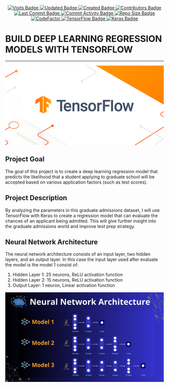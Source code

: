 <p align="center">
  <a href="#">
    <img src="https://badges.pufler.dev/visits/stefansphtr/Deep-Learning-Regression-with-Admissions-Data" alt="Visits Badge">
    <img src="https://badges.pufler.dev/updated/stefansphtr/Deep-Learning-Regression-with-Admissions-Data" alt="Updated Badge">
    <img src="https://badges.pufler.dev/created/stefansphtr/Deep-Learning-Regression-with-Admissions-Data" alt="Created Badge">
    <img src="https://img.shields.io/github/contributors/stefansphtr/Deep-Learning-Regression-with-Admissions-Data" alt="Contributors Badge">
    <img src="https://img.shields.io/github/last-commit/stefansphtr/Deep-Learning-Regression-with-Admissions-Data" alt="Last Commit Badge">
    <img src="https://img.shields.io/github/commit-activity/m/stefansphtr/Deep-Learning-Regression-with-Admissions-Data" alt="Commit Activity Badge">
    <img src="https://img.shields.io/github/repo-size/stefansphtr/Deep-Learning-Regression-with-Admissions-Data" alt="Repo Size Badge">
    <img src="https://www.codefactor.io/repository/github/stefansphtr/Deep-Learning-Regression-with-Admissions-Data/badge" alt="CodeFactor" />
    <img src="https://img.shields.io/badge/TensorFlow-2.16.1-FF6F00?logo=tensorflow" alt="TensorFlow Badge">
    <img src="https://img.shields.io/badge/Keras-3.1.1-D00000?logo=keras" alt="Keras Badge">
  </a>
</p>

# BUILD DEEP LEARNING REGRESSION MODELS WITH TENSORFLOW
---
![TensorFlow Banner](./src/images/TensorFlow_Banner.jpg)

## Project Goal
The goal of this project is to create a deep learning regression model that predicts the likelihood that a student applying to graduate school will be accepted based on various application factors (such as test scores).

## Project Description

By analyzing the parameters in this graduate admissions dataset, I will use TensorFlow with Keras to create a regression model that can evaluate the chances of an applicant being admitted. This will give further insight into the graduate admissions world and improve test prep strategy.

## Neural Network Architecture

The neural network architecture consists of an input layer, two hidden layers, and an output layer. In this case the input layer used after evaluate the model is the model 1 consist of:

1. Hidden Layer 1: 25 neurons, ReLU activation function
2. Hidden Layer 2: 15 neurons, ReLU activation function
3. Output Layer: 1 neuron, Linear activation function


![Neural Network Architecture](./src/images/NN_Architecture.jpg)
